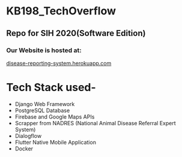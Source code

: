 # KB198_TechOverflow
## Repo for SIH 2020(Software Edition)

### Our Website is hosted at:
[disease-reporting-system.herokuapp.com](https://disease-reporting-system.herokuapp.com)

# Tech Stack used-
* Django Web Framework
* PostgreSQL Database
* Firebase and Google Maps APIs
* Scrapper from NADRES (National Animal Disease Referral Expert System)
* Dialogflow
* Flutter Native Mobile Application
* Docker
